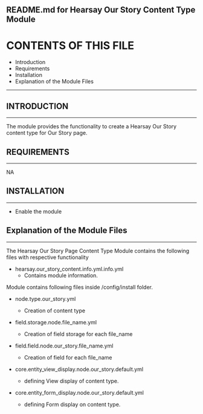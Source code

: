 README.md for Hearsay Our Story Content Type Module
-------------------------------------

# CONTENTS OF THIS FILE

  - Introduction
  - Requirements
  - Installation
  - Explanation of the Module Files

---------------------

## INTRODUCTION
------------

The module provides the functionality to create a Hearsay Our Story content type for Our Story page.



## REQUIREMENTS
------------

NA


## INSTALLATION
------------

- Enable the module


## Explanation of the Module Files
--------------------------------

The Hearsay Our Story Page Content Type Module contains the following files with respective functionality

- hearsay.our_story_content.info.yml.info.yml
  - Contains module information.


Module contains following files inside /config/install folder.

- node.type.our_story.yml
  - Creation of content type

- field.storage.node.file_name.yml
  - Creation of field storage for each file_name
    
- field.field.node.our_story.file_name.yml
  - Creation of field for each file_name

- core.entity_view_display.node.our_story.default.yml
  - defining View display of content type.

- core.entity_form_display.node.our_story.default.yml
  - defining Form display on content type.